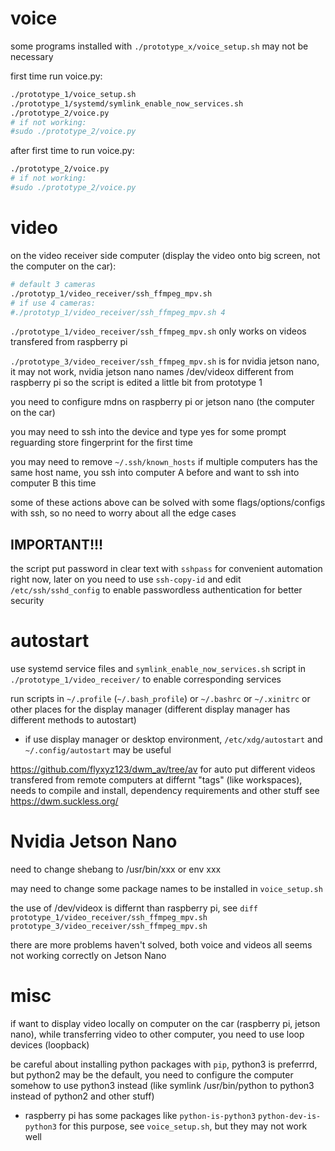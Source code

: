 # voice

some programs installed with `./prototype_x/voice_setup.sh` may not be necessary

first time run voice.py:
```sh
./prototype_1/voice_setup.sh
./prototype_1/systemd/symlink_enable_now_services.sh
./prototype_2/voice.py
# if not working:
#sudo ./prototype_2/voice.py
```

after first time to run voice.py:
```sh
./prototype_2/voice.py
# if not working:
#sudo ./prototype_2/voice.py
```

# video

on the video receiver side computer (display the video onto big screen, not the computer on the car):
```sh
# default 3 cameras
./prototyp_1/video_receiver/ssh_ffmpeg_mpv.sh
# if use 4 cameras:
#./prototyp_1/video_receiver/ssh_ffmpeg_mpv.sh 4
```

`./prototype_1/video_receiver/ssh_ffmpeg_mpv.sh` only works on videos transfered from raspberry pi

`./prototype_3/video_receiver/ssh_ffmpeg_mpv.sh` is for nvidia jetson nano, it may not work, nvidia jetson nano names /dev/videox different from raspberry pi so the script is edited a little bit from prototype 1

you need to configure mdns on raspberry pi or jetson nano (the computer on the car)

you may need to ssh into the device and type yes for some prompt reguarding store fingerprint for the first time

you may need to remove `~/.ssh/known_hosts` if multiple computers has the same host name, you ssh into computer A before and want to ssh into computer B this time

some of these actions above can be solved with some flags/options/configs with ssh, so no need to worry about all the edge cases

## IMPORTANT!!!

the script put password in clear text with `sshpass` for convenient automation right now, later on you need to use `ssh-copy-id` and edit `/etc/ssh/sshd_config` to enable passwordless authentication for better security

# autostart

use systemd service files and `symlink_enable_now_services.sh` script in `./prototype_1/video_receiver/` to enable corresponding services

run scripts in `~/.profile` (`~/.bash_profile`) or `~/.bashrc` or `~/.xinitrc` or other places for the display manager (different display manager has different methods to autostart)
- if use display manager or desktop environment, `/etc/xdg/autostart` and `~/.config/autostart` may be useful

<https://github.com/flyxyz123/dwm_av/tree/av> for auto put different videos transfered from remote computers at differnt "tags" (like workspaces), needs to compile and install, dependency requirements and other stuff see <https://dwm.suckless.org/>

# Nvidia Jetson Nano

need to change shebang to /usr/bin/xxx or env xxx

may need to change some package names to be installed in `voice_setup.sh`

the use of /dev/videox is differnt than raspberry pi, see `diff prototype_1/video_receiver/ssh_ffmpeg_mpv.sh prototype_3/video_receiver/ssh_ffmpeg_mpv.sh`

there are more problems haven't solved, both voice and videos all seems not working correctly on Jetson Nano

# misc

if want to display video locally on computer on the car (raspberry pi, jetson nano), while transferring video to other computer, you need to use loop devices (loopback)

be careful about installing python packages with `pip`, python3 is preferrrd, but python2 may be the default, you need to configure the computer somehow to use python3 instead (like symlink /usr/bin/python to python3 instead of python2 and other stuff)
- raspberry pi has some packages like `python-is-python3` `python-dev-is-python3` for this purpose, see `voice_setup.sh`, but they may not work well
